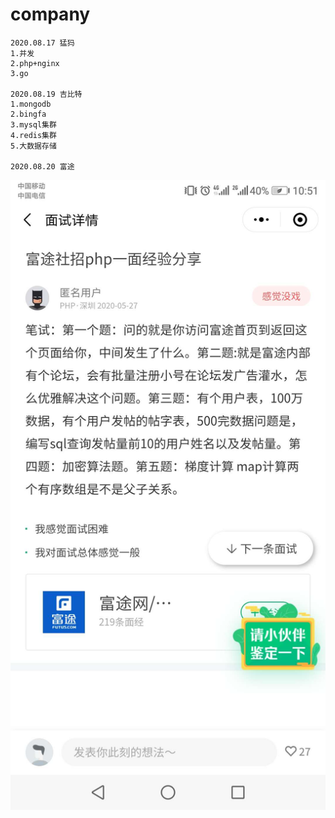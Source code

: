 # company

    2020.08.17 猛犸
    1.并发
    2.php+nginx
    3.go
    
    2020.08.19 吉比特
    1.mongodb
    2.bingfa
    3.mysql集群
    4.redis集群
    5.大数据存储
    
    2020.08.20 富途
  
![RUNOOB 图标](asset/futu.jpg)
